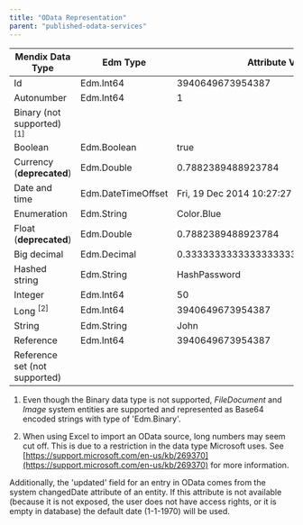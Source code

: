 ```yaml
---
title: "OData Representation"
parent: "published-odata-services"
---
```



| Mendix Data Type | Edm Type | Attribute Value | Atom XML Representation |
| --- | --- | --- | --- |
| Id | Edm.Int64 | 3940649673954387 | 3940649673954387 |
| Autonumber | Edm.Int64 | 1 | 1 |
| Binary (not supported) <sup>[1]</sup> |   |   |   |
| Boolean | Edm.Boolean | true | true |
| Currency (**deprecated**) | Edm.Double | 0.7882389488923784 | 0.7882389488923784 |
| Date and time | Edm.DateTimeOffset | Fri, 19 Dec 2014 10:27:27 GMT | 2014-12-19T10:27:27.000Z |
| Enumeration | Edm.String | Color.Blue | Blue |
| Float (**deprecated**) | Edm.Double | 0.7882389488923784 | 0.7882389488923784 |
| Big decimal  | Edm.Decimal | 0.3333333333333333333333333333333333 | 0.3333333333333333333333333333333333 |
| Hashed string | Edm.String | HashPassword | HashPassword |
| Integer  | Edm.Int64 | 50 | 50 |
| Long <sup>[2]</sup> | Edm.Int64 | 3940649673954387 | 3940649673954387 |
| String | Edm.String | John | John |
| Reference | Edm.Int64 | 3940649673954387 | 3940649673954387 |
| Reference set (not supported) |   |   |   |

1) Even though the Binary data type is not supported, _FileDocument_ and _Image_ system entities are supported and represented as Base64 encoded strings with type of 'Edm.Binary'.

2) When using Excel to import an OData source, long numbers may seem cut off. This is due to a restriction in the data type Microsoft uses. See [https://support.microsoft.com/en-us/kb/269370](https://support.microsoft.com/en-us/kb/269370) for more information.

Additionally, the 'updated' field for an entry in OData comes from the system changedDate attribute of an entity. If this attribute is not available (because it is not exposed, the user does not have access rights, or it is empty in database) the default date (1-1-1970)  will be used.
